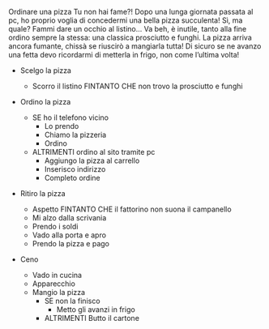 Ordinare una pizza
Tu non hai fame?!
Dopo una lunga giornata passata al pc, ho proprio voglia di concedermi una bella pizza succulenta! Sì, ma quale? Fammi dare un occhio al listino… Va beh, è inutile, tanto alla fine ordino sempre la stessa: una classica prosciutto e funghi. La pizza arriva ancora fumante, chissà se riuscirò a mangiarla tutta!
Di sicuro se ne avanzo una fetta devo ricordarmi di metterla in frigo, non come l’ultima volta! 


   
- Scelgo la pizza
   - Scorro il listino FINTANTO CHE non trovo la prosciutto e funghi 

- Ordino la pizza
   - SE ho il telefono vicino
      - Lo prendo
      - Chiamo la pizzeria
      - Ordino
   - ALTRIMENTI ordino al sito tramite pc
      - Aggiungo la pizza al carrello
      - Inserisco indirizzo
      - Completo ordine 
    
    
- Ritiro la pizza
   - Aspetto FINTANTO CHE il fattorino non suona il campanello
   - Mi alzo dalla scrivania
   - Prendo i soldi
   - Vado alla porta e apro
   - Prendo la pizza e pago


- Ceno
   - Vado in cucina
   - Apparecchio
   - Mangio la pizza
     - SE non la finisco
       - Metto gli avanzi in frigo
     - ALTRIMENTI Butto il cartone
   




